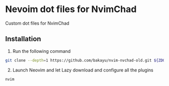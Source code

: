 # Nevoim dot files for NvimChad
Custom dot files for NvimChad

## Installation


1. Run the following command
``` bash
git clone --depth=1 https://github.com/bakayu/nvim-nvchad-old.git ${ZDOTDIT:~}/.config

```
2. Launch Neovim and let Lazy download and configure all the plugins
``` bash
nvim
```
